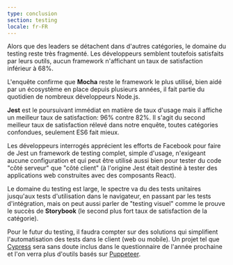 ```yaml
---
type: conclusion
section: testing
locale: fr-FR
---
```


Alors que des leaders se détachent dans d'autres catégories, le domaine du testing reste très fragmenté. Les développeurs semblent toutefois satisfaits par leurs outils, aucun framework n'affichant un taux de satisfaction inférieur à 68%.

L'enquête confirme que **Mocha** reste le framework le plus utilisé, bien aidé par un écosystème en place depuis plusieurs années, il fait partie du quotidien de nombreux développeurs Node.js.

**Jest** est le poursuivant immédiat en matière de taux d'usage mais il affiche un meilleur taux de satisfaction: 96% contre 82%. Il s'agit du second meilleur taux de satisfaction rélevé dans notre enquête, toutes catégories confondues, seulement ES6 fait mieux.

Les développeurs interrogés apprécient les efforts de Facebook pour faire de Jest un framework de testing complet, simple d'usage, n'exigeant aucune configuration et qui peut être utilisé aussi bien pour tester du code "côté serveur" que "côté client" (à l'origine Jest était destiné à tester des applications web construites avec des composants React).

Le domaine du testing est large, le spectre va du des tests unitaires jusqu'aux tests d'utilisation dans le navigateur, en passant par les tests d'intégration, mais on peut aussi parler de "testing visuel" comme le prouve le succès de **Storybook** (le second plus fort taux de satisfaction de la catégorie).

Pour le futur du testing, il faudra compter sur des solutions qui simplifient l'automatisation des tests dans le client (web ou mobile). Un projet tel que [Cypress](https://www.cypress.io/) sera sans doute inclus dans le questionnaire de l'année prochaine et l'on verra plus d'outils basés sur [Puppeteer](https://pptr.dev/).
